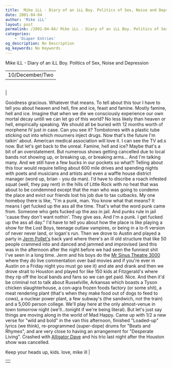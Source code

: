 ```yaml
---
title:  Mike iLL - Diary of an iLL Boy. Politics of Sex, Noise and Depression 
date: 2001-04-04
author: 'Mike iLL'
layout: post
permalink: /2001-04-04/ Mike iLL - Diary of an iLL Boy. Politics of Sex, Noise and Depression 
categories:
    - 'Diaper Entries'
og_description: No Description
og_keywords: No Keywords
---
```

<style>
body {
  background-color: ;
  color: ;
}
a {
  color: ;
}
a:active {
  color: ;
}
a:visited {
  color: ;
}
</style>

   Mike iLL - Diary of an iLL Boy. Politics of Sex, Noise and Depression     



|  |
| --- |
| 10/December/Two |

  
  



|  |
| --- |
| 

Goodness gracious. Whatever that means.
To tell about this tour I have to tell you about heaven and hell, fire and ice, feast and famine. Mostly famine, hell and ice.
Imagine that when we die we consciously experience our own mortal decay untill we can let go of this world? No less likely than heaven or hell, empirically speaking. We should all be buried with 12 months worth of morphene IV just in case.
Can you see it? Tombstones with a plastic tube sticking out into which mourners inject drugs. Now that's the future I'm talkin' about. American medical association will love it. I can see the TV ad.s now. But let's get back to the unreal.
Famine, hell and ice? Maybe that's a bit of an overstatement. But numerous shows getting cancelled due to local bands not showing up, or breaking up, or breaking arms... And I'm talking many. And we still have a few bucks in our pockets so what?!
Telling about this tour would require telling about 600 mile drives and spending nights with poets and musicians and artists and even a waffle house district manager (word up, brian - you da man). I'd have to discribe a roach infested squat (well, they pay rent) in the hills of Little Rock with no heat that was about to be condemned except that the man who was going to condemn the place and evict our friends lost his job due to tax cutbacks. My one homeboy there is like, "I'm a punk, man. You know what that means? It means I get fucked up the ass all the time. That's what the word punk came from. Someone who gets fucked up the ass in jail. And punks rule in jail 'cause they don't want nothin'. They give ass. And I'm a punk. I get fucked up the ass all day."
I'd have to tell you about how the place is like playing a show for the Lost Boys, teenage outlaw vampires, or being in a lo-fi version of never never land, or logan's run.
Then we drove to Austin and played a party in [Jerm Pollet's](http://www.jermpollet.com) back yard where there's an ill old structure that like 50 people crammed into and danced and jammed and improvised (and this was in the afternoon after the night before we had seen the funniest shit I've seen in a long time. Jerm and his boys do the [Mr Sinus Theatre 3000](http://www.mrsinus.com) where they do live commentation over bad movies and if you're ever in Austin on a Friday night you must go see it) and ate and drank and then we drove strait to Houston and played for like 150 kids at Fitzgerald's where they rip off the local bands and fans so we can get paid. Nice.
And then it'd be criminal not to talk about Russelville, Arkansas which boasts a Tyson chicken slaughterhouse, a con-agra frozen foods factory (or some shit), a meat rendering plant (that's when they make food out of dogs to feed to cows), a nuclear power plant, a few subway's (the sandwich, not the train) and a 5,000 person college. We'll play here at the only almost-venue in town tomorrow night (we'll...tonight if we're being literal).
But let's just say things are moving along in the world of Mad Happy. Came up with 1/2 a new verse for "wild and bold" in the van this afternoon, finished "Loaded-up" lyrics (we think), re-programmed (super-dope) drums for "Beats and Rhymes", and are very close to having an arrangement for "Desperate Living". 
Crashed with [Alligator Dave](http://www.alligatordave.com) and his trio last night after the Houston show was cancelled.

  Keep your heads up, kids. love, mike ill |

   


|  |
| --- |
|  |

   
   
   
   
  

